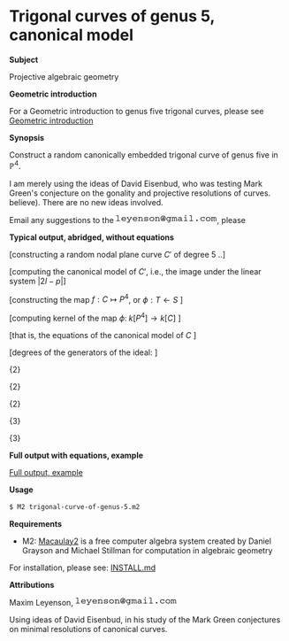 # Trigonal curves of genus 5, canonical model


**Subject**

Projective algebraic geometry

**Geometric introduction**

For a Geometric introduction to genus five trigonal curves, please see
[Geometric introduction](Geometric-introduction.md)

**Synopsis**

Construct a random canonically embedded trigonal curve of genus five in $`\mathbb{P}^4`$.

I am merely using the ideas of David Eisenbud, who was testing Mark
Green's conjecture on the gonality and projective resolutions of curves.
believe). There are no new ideas involved.  

Email any suggestions to the ![email address](images/email-address-image.resample-100.gif), please

**Typical output, abridged, without equations**

 [constructing a random nodal plane curve $`C'`$ of degree 5 ..]

 [computing the canonical model of $`C'`$, i.e., the image under the linear system $`|2l - p|`$]

 [constructing the map $`f: C \mapsto P^4`$, or $`\phi:  T \leftarrow S`$ ] 

 [computing kernel of the map  $`\phi: \;  k[P^4] \rightarrow k[C]`$ ] 

 [that is, the equations of the canonical model of $`C`$ ] 

 [degrees of the generators of the ideal: ]

{2}

{2}

{2}

{3}

{3}

**Full output with equations, example**

 [Full output, example](output-example.txt)

**Usage**

```bash
$ M2 trigonal-curve-of-genus-5.m2
```

**Requirements**

   * M2:  [Macaulay2](https://en.wikipedia.org/wiki/Macaulay2) is a free computer algebra system created by Daniel Grayson 
and Michael Stillman for computation in algebraic geometry


For installation, please see: [INSTALL.md](INSTALL.md)


**Attributions**

Maxim Leyenson, ![email address](images/email-address-image.resample-100.gif)

Using ideas of David Eisenbud, in his study of the Mark Green conjectures on minimal resolutions of canonical curves.


